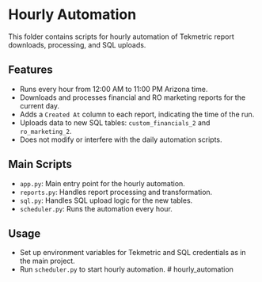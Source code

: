# Hourly Automation

This folder contains scripts for hourly automation of Tekmetric report downloads, processing, and SQL uploads.

## Features
- Runs every hour from 12:00 AM to 11:00 PM Arizona time.
- Downloads and processes financial and RO marketing reports for the current day.
- Adds a `Created At` column to each report, indicating the time of the run.
- Uploads data to new SQL tables: `custom_financials_2` and `ro_marketing_2`.
- Does not modify or interfere with the daily automation scripts.

## Main Scripts
- `app.py`: Main entry point for the hourly automation.
- `reports.py`: Handles report processing and transformation.
- `sql.py`: Handles SQL upload logic for the new tables.
- `scheduler.py`: Runs the automation every hour.

## Usage
- Set up environment variables for Tekmetric and SQL credentials as in the main project.
- Run `scheduler.py` to start hourly automation. # hourly_automation
